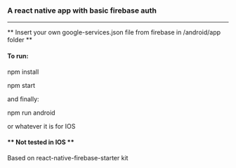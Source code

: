 <h3>A react native app with basic firebase auth</h3>
<hr/>
** Insert your own google-services.json file from firebase in /android/app folder **


<h4>To run:</h4>
<p>npm install</p>
<p>npm start</p>

<p>and finally:</p>
<p>npm run android</p>

<p>or whatever it is for IOS</p>

<h4>** Not tested in IOS **</h4>

Based on react-native-firebase-starter kit
